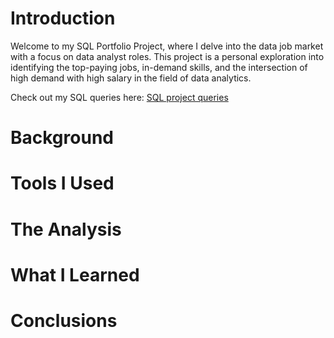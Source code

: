 # Introduction
Welcome to my SQL Portfolio Project, where I delve into the data job market with a focus on data analyst roles. This project is a personal exploration into identifying the top-paying jobs, in-demand skills, and the intersection of high demand with high salary in the field of data analytics.

Check out my SQL queries here: [SQL project queries](3_Project)

# Background
# Tools I Used
# The Analysis
# What I Learned
# Conclusions